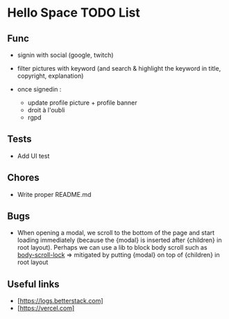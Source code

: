 # Hello Space TODO List

## Func

- signin with social (google, twitch)

- filter pictures with keyword (and search & highlight the keyword in title, copyright, explanation)

- once signedin :
  - update profile picture + profile banner
  - droit à l'oubli
  - rgpd

## Tests

- Add UI test

## Chores

- Write proper README.md

## Bugs

- When opening a modal, we scroll to the bottom of the page and start loading immediately (because the {modal} is inserted after {children} in root layout). Perhaps we can use a lib to block body scroll such as [body-scroll-lock](https://www.npmjs.com/package/body-scroll-lock) => mitigated by putting {modal} on top of {children} in root layout

## Useful links

- [https://logs.betterstack.com]
- [https://vercel.com]

